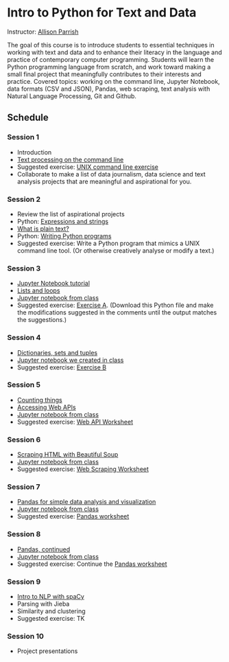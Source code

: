 # Intro to Python for Text and Data

Instructor: [Allison Parrish](http://www.decontextualize.com/)

The goal of this course is to introduce students to essential techniques in
working with text and data and to enhance their literacy in the language and
practice of contemporary computer programming. Students will learn the Python
programming language from scratch, and work toward making a small final project
that meaningfully contributes to their interests and practice. Covered topics:
working on the command line, Jupyter Notebook, data formats (CSV and JSON),
Pandas, web scraping, text analysis with Natural Language Processing, Git and
Github.

## Schedule

### Session 1

* Introduction
* [Text processing on the command line](http://rwet.decontextualize.com/book/unix/)
* Suggested exercise: [UNIX command line
  exercise](https://gist.github.com/aparrish/30cf87e287a4e3652342)
* Collaborate to make a list of data journalism, data science and text analysis
  projects that are meaningful and aspirational for you.

### Session 2

* Review the list of aspirational projects
* Python: [Expressions and strings](expressions-and-strings.ipynb)
* [What is plain text?](http://air.decontextualize.com/plain-text/)
* Python: [Writing Python programs](http://rwet.decontextualize.com/book/writing-python-programs)
* Suggested exercise: Write a Python program that mimics a UNIX command line
  tool. (Or otherwise creatively analyse or modify a text.)

### Session 3

* [Jupyter Notebook tutorial](jupyter-notebook-tutorial.ipynb)
* [Lists and loops](lists.ipynb)
* [Jupyter notebook from class](lists-notes-20170719.ipynb)
* Suggested exercise: [Exercise A](python_exercise_a.py). (Download this Python
  file and make the modifications suggested in the comments until the output
  matches the suggestions.)

### Session 4

* [Dictionaries, sets and tuples](dictionaries-sets-tuples.ipynb)
* [Jupyter notebook we created in class](notes-20170720.ipynb)
* Suggested exercise: [Exercise B](python_exercise_b.py)

### Session 5

* [Counting things](counting.ipynb)
* [Accessing Web APIs](web-requests.ipynb)
* [Jupyter notebook from class](notes-20170721.ipynb)
* Suggested exercise: [Web API Worksheet](web-api-worksheet.ipynb)

### Session 6

* [Scraping HTML with Beautiful Soup](scraping-html.ipynb)
* [Jupyter notebook from class](notes-20170724.ipynb)
* Suggested exercise: [Web Scraping Worksheet](web-scraping-worksheet.ipynb)

### Session 7

* [Pandas for simple data analysis and visualization](reasonable-pandas.ipynb)
* [Jupyter notebook from class](notes-20170725.ipynb)
* Suggested exercise: [Pandas worksheet](pandas-worksheet.ipynb)

### Session 8

* [Pandas, continued](reasonable-pandas.ipynb)
* [Jupyter notebook from class](notes-20170726.ipynb)
* Suggested exercise: Continue the [Pandas worksheet](pandas-worksheet.ipynb)

### Session 9

* [Intro to NLP with spaCy](https://gist.github.com/aparrish/f21f6abbf2367e8eb23438558207e1c3)
* Parsing with Jieba
* Similarity and clustering
* Suggested exercise: TK

### Session 10

* Project presentations

